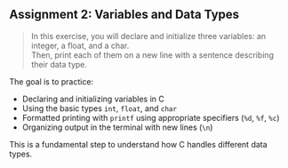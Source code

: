 ## Assignment 2: Variables and Data Types

> In this exercise, you will declare and initialize three variables: an integer, a float, and a char.  
> Then, print each of them on a new line with a sentence describing their data type.

The goal is to practice:

- Declaring and initializing variables in C  
- Using the basic types `int`, `float`, and `char`  
- Formatted printing with `printf` using appropriate specifiers (`%d`, `%f`, `%c`)  
- Organizing output in the terminal with new lines (`\n`)

This is a fundamental step to understand how C handles different data types.